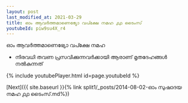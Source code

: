 ```yaml
---
layout: post
last_modified_at: 2021-03-29
title: ഓം ആവർത്തമാണെഭ്യോ വപ്ക്ഷേ നമഹ ൧൧ ടൈംസ്
youtubeId: piw9su4X_r4
---
```

 
 
 ഓം ആവർത്തമാണെഭ്യോ വപ്ക്ഷേ നമഹ 
 
 -  നിരവധി തവണ പ്രസവിക്കുന്നവർക്കായി ആരാണ് മൃതദേഹങ്ങൾ നൽകുന്നത് 
 
  
 
  
 
 
 
 
 
 


{% include youtubePlayer.html id=page.youtubeId %}
 
[Next]({{ site.baseurl }}{% link  split1/_posts/2014-08-02-ഓം സുഷാദയ നമഹ ൧൧ ടൈംസ്.md%})
 
